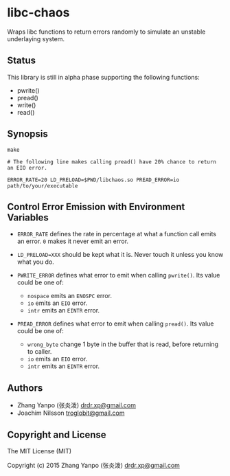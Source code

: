 # libc-chaos

Wraps libc functions to return errors randomly to simulate an unstable
underlaying system.

## Status

This library is still in alpha phase supporting the following functions:

- pwrite()
- pread()
- write()
- read()

## Synopsis

```
make

# The following line makes calling pread() have 20% chance to return an EIO error.

ERROR_RATE=20 LD_PRELOAD=$PWD/libchaos.so PREAD_ERROR=io path/to/your/executable
```

## Control Error Emission with Environment Variables

-   `ERROR_RATE`
defines the rate in percentage at what a function call emits an error.
`0` makes it never emit an error.

-   `LD_PRELOAD=XXX`
should be kept what it is. Never touch it unless you know what you do.

-   `PWRITE_ERROR`
defines what error to emit when calling `pwrite()`.
Its value could be one of:
    -   `nospace` emits an `ENOSPC` error.
    -   `io` emits an `EIO` error.
    -   `intr` emits an `EINTR` error.

-   `PREAD_ERROR`
defines what error to emit when calling `pread()`.
Its value could be one of:
    -   `wrong_byte` change 1 byte in the buffer that is read, before
        returning to caller.
    -   `io` emits an `EIO` error.
    -   `intr` emits an `EINTR` error.


## Authors

- Zhang Yanpo (张炎泼) <drdr.xp@gmail.com>
- Joachim Nilsson <troglobit@gmail.com>

## Copyright and License

The MIT License (MIT)

Copyright (c) 2015 Zhang Yanpo (张炎泼) <drdr.xp@gmail.com>
